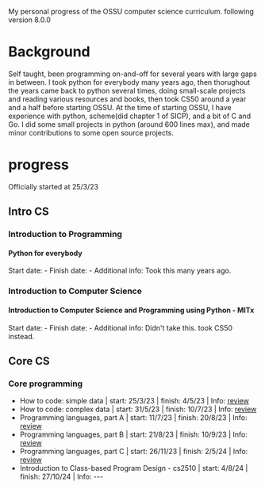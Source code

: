 
My personal progress of the OSSU computer science curriculum.
following version 8.0.0

# Background
Self taught, been programming on-and-off for several years with large gaps in between.
I took python for everybody many years ago, then thorughout the years came back to python several times, doing small-scale projects and reading various resources and books, then took CS50 around a year and a half before starting OSSU.
At the time of starting OSSU, I have experience with python, scheme(did chapter 1 of SICP), and a bit of C and Go.
I did some small projects in python (around 600 lines max), and made minor contributions to some open source projects.

# progress
Officially started at 25/3/23

## Intro CS
### Introduction to Programming
#### Python for everybody
Start date: -
Finish date: -
Additional info: Took this many years ago.

### Introduction to Computer Science
#### Introduction to Computer Science and Programming using Python - MITx
Start date: -
Finish date: -
Additional info: Didn't take this. took CS50 instead.


## Core CS
### Core programming
- How to code: simple data      | start: 25/3/23  | finish: 4/5/23  | Info: [review](./reviews/How-to-code-course-review.md)
- How to code: complex data     | start: 31/5/23  | finish: 10/7/23 | Info: [review](./reviews/How-to-code-course-review.md)
- Programming languages, part A | start: 11/7/23  | finish: 20/8/23 | Info: [review](<./reviews/Programming Languages - course review.md>)
- Programming languages, part B | start: 21/8/23  | finish: 10/9/23 | Info: [review](<./reviews/Programming Languages - course review.md>)
- Programming languages, part C | start: 26/11/23 | finish: 2/5/24  | Info: [review](<./reviews/Programming Languages - course review.md>)
- Introduction to Class-based Program Design - cs2510 | start: 4/8/24 | finish: 27/10/24 | Info: ---
